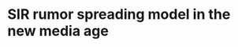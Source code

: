 # SIR rumor spreading model in the new media age

[^SIR rumor spreading model in the new media age]: 新媒体时代的SIR谣言传播模型

